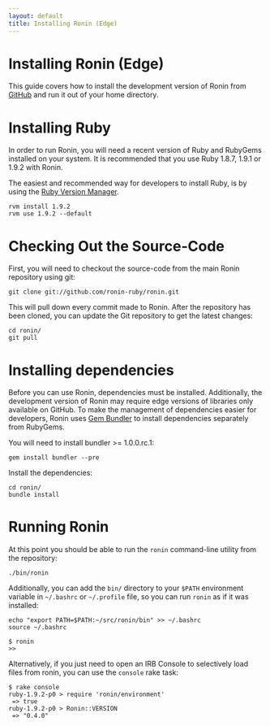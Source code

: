```yaml
---
layout: default
title: Installing Ronin (Edge)
---
```


# Installing Ronin (Edge)

This guide covers how to install the development version of Ronin from
[GitHub](http://github.com/ronin-ruby/) and run it out of your
home directory.

# Installing Ruby

In order to run Ronin, you will need a recent version of Ruby and RubyGems
installed on your system. It is recommended that you use Ruby 1.8.7, 1.9.1
or 1.9.2 with Ronin.

The easiest and recommended way for developers to install Ruby, is by using
the [Ruby Version Manager](http://rvm.beginrescueend.com/).

    rvm install 1.9.2
    rvm use 1.9.2 --default

# Checking Out the Source-Code

First, you will need to checkout the source-code from the main Ronin
repository using git:

    git clone git://github.com/ronin-ruby/ronin.git

This will pull down every commit made to Ronin. After the repository has
been cloned, you can update the Git repository to get the latest changes:

    cd ronin/
    git pull

# Installing dependencies

Before you can use Ronin, dependencies must be installed. Additionally, the
development version of Ronin may require edge versions of libraries
only available on GitHub. To make the management of dependencies easier for
developers, Ronin uses [Gem Bundler](http://gembundler.com/) to install
dependencies separately from RubyGems.

You will need to install bundler >= 1.0.0.rc.1:

    gem install bundler --pre

Install the dependencies:

    cd ronin/
    bundle install

# Running Ronin

At this point you should be able to run the `ronin` command-line utility
from the repository:

    ./bin/ronin

Additionally, you can add the `bin/` directory to your `$PATH`
environment variable in `~/.bashrc` or `~/.profile` file, so you can run
`ronin` as if it was installed:

    echo "export PATH=$PATH:~/src/ronin/bin" >> ~/.bashrc
    source ~/.bashrc

    $ ronin
    >>

Alternatively, if you just need to open an IRB Console to selectively load files from ronin, you can use the `console` rake task:

    $ rake console
    ruby-1.9.2-p0 > require 'ronin/environment'
     => true
    ruby-1.9.2-p0 > Ronin::VERSION
     => "0.4.0"

